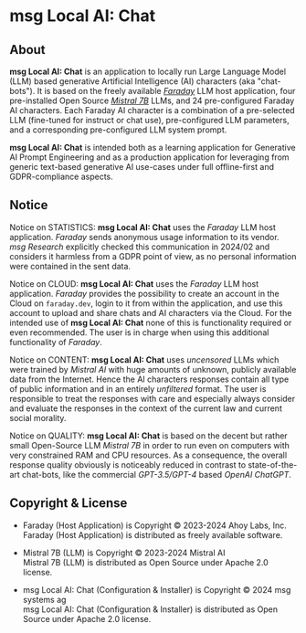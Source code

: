 
msg Local AI: Chat
==================

About
-----

**msg Local AI: Chat** is an application to locally run
Large Language Model (LLM) based generative Artificial
Intelligence (AI) characters (aka "chat-bots"). It is based
on the freely available [*Faraday*](https://faraday.dev) LLM
host application, four pre-installed Open Source
[*Mistral 7B*](https://mistral.ai/news/announcing-mistral-7b/) LLMs, and 24
pre-configured Faraday AI characters. Each Faraday AI character is a
combination of a pre-selected LLM (fine-tuned for instruct or chat use),
pre-configured LLM parameters, and a corresponding pre-configured LLM
system prompt.

**msg Local AI: Chat** is intended both as a learning application for
Generative AI Prompt Engineering and as a production application for
leveraging from generic text-based generative AI use-cases under full
offline-first and GDPR-compliance aspects.

Notice
------

Notice on STATISTICS: **msg Local AI: Chat** uses the *Faraday* LLM host
application. *Faraday* sends anonymous usage information to its vendor.
*msg Research* explicitly checked this communication in 2024/02 and
considers it harmless from a GDPR point of view, as no personal
information were contained in the sent data.

Notice on CLOUD: **msg Local AI: Chat** uses the *Faraday* LLM host
application. *Faraday* provides the possibility to create an account in
the Cloud on `faraday.dev`, login to it from within the application,
and use this account to upload and share chats and AI characters via
the Cloud. For the intended use of **msg Local AI: Chat** none of this is
functionality required or even recommended. The user is in charge when
using this additional functionality of *Faraday*.

Notice on CONTENT: **msg Local AI: Chat** uses *uncensored* LLMs which were
trained by *Mistral AI* with huge amounts of unknown, publicly available
data from the Internet. Hence the AI characters responses contain all
type of public information and in an entirely *unfiltered* format. The
user is responsible to treat the responses with care and especially
always consider and evaluate the responses in the context of the current
law and current social morality.

Notice on QUALITY: **msg Local AI: Chat** is based on the decent but rather
small Open-Source LLM *Mistral 7B* in order to run even on computers
with very constrained RAM and CPU resources. As a consequence, the
overall response quality obviously is noticeably reduced in contrast
to state-of-the-art chat-bots, like the commercial *GPT-3.5/GPT-4* based
*OpenAI ChatGPT*.

Copyright & License
-------------------

- Faraday (Host Application) is Copyright &copy; 2023-2024 Ahoy Labs, Inc.<br/>
  Faraday (Host Application) is distributed as freely available software.

- Mistral 7B (LLM) is Copyright &copy; 2023-2024 Mistral AI<br/>
  Mistral 7B (LLM) is distributed as Open Source under Apache 2.0 license.

- msg Local AI: Chat (Configuration & Installer) is Copyright &copy; 2024 msg systems ag<br/>
  msg Local AI: Chat (Configuration & Installer) is distributed as Open Source under Apache 2.0 license.

